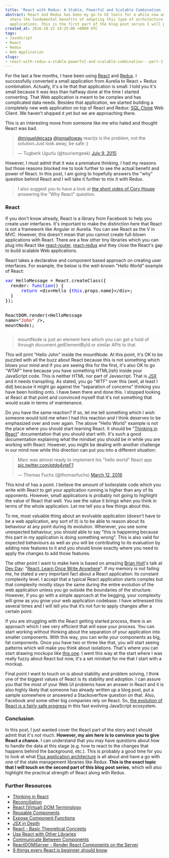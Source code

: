```yaml
---
title: 'React with Redux: A Stable, Powerful and Scalable Combination - Part 1'
abstract: React and Redux has been my go-to UI tools for a while now and I wanted
  share the fundemental benefits of adopting this type of architecture on your web
  applications. This is the first part of the blog post series I will publish on this.
created_at: 2016-10-22 14:25:00 +0000 UTC
tags:
- JavaScript
- React
- Redux
- Web Application
slugs:
- react-with-redux-a-stable-powerful-and-scalable-combination---part-1
---
```


<p>For the last a few months, I have been using <a href="https://facebook.github.io/react/">React</a> and <a href="http://redux.js.org/">Redux</a>. I successfully converted a small application from Aurelia to React + Redux combination. Actually, it's a lie that that application is small. I told you it's small because it was less than halfway done at the time I started converting. That Web application is meant to be complex and has complicated data needs. Besides that application, we started building a completely new web application on top of React and Redux: <a href="http://www.red-gate.com/products/dba/sql-clone/">SQL Clone</a> Web Client. We haven’t shıpped ıt yet but we are approaching there.</p> <p>This is an interesting move from someone like me who hated and thought React was bad.</p> <blockquote class="twitter-tweet" data-lang="en"> <p lang="en" dir="ltr"><a href="https://twitter.com/migueldeicaza">@migueldeicaza</a> <a href="https://twitter.com/jongalloway">@jongalloway</a> reactjs is the problem, not the solution.Just look away, be safe :)</p>— Tugberk Ugurlu (@tourismgeek) <a href="https://twitter.com/tourismgeek/status/619235558896709632">July 9, 2015</a></blockquote><script async src="//platform.twitter.com/widgets.js" charset="utf-8"></script> <p>However, I must admit that it was a premature thinking. I had my reasons but those reasons blocked me to look further to see the actual benefıt and power of React. In this post, I am going to hopefully answers the "why" question behind React and I will take it further to mix it with Redux.</p> <blockquote> <p>I also suggest you to have a look at <a href="https://channel9.msdn.com/Events/Seth-on-the-Road/That-Conference-2015/T003">the short video of Cory House</a> answering the "Why React" question.</p></blockquote> <h3>React</h3> <p>If you don't know already, React is a library from Facebook to help you create user interfaces. It's important to make the distinction here that React is not a framework like Angular or Aurelia. You can see React as the V in MVC. However, this doesn't mean that you cannot create full-blown applications with React. There are a few other tiny libraries which you can plug into React like <a href="https://github.com/reactjs/react-router">react-router</a>, <a href="https://github.com/reactjs/react-redux">react-redux</a> and they close the React's gap to build scalable Web applications.</p> <p>React takes a declarative and component based approach on creating user interfaces. For example, the below is the well-known "Hello World" example of React:</p> <div class="code-wrapper border-shadow-1"> <div style="color: black; background-color: white"><pre><span style="color: blue">var</span> HelloMessage = React.createClass({
  render: <span style="color: blue">function</span>() {
      <span style="color: blue">return</span> &lt;div&gt;Hello {<span style="color: blue">this</span>.props.name}&lt;/div&gt;;
  }
});

ReactDOM.render(&lt;HelloMessage name=<span style="color: #a31515">"John"</span> /&gt;, mountNode);</pre></div></div>
<blockquote>
<p>mountNode is just an element here which you can get a hold of through document.getElementById or similar APIs to that.</p></blockquote>
<p>This will print "Hello John" inside the mountNode. At this point, it's OK to be puzzled with all the buzz about React because this is not something which blows your mind and if you are seeing this for the first, it's also OK to go "WTAF" here because you have something HTML{ish} inside your JavaScript code. This is neither HTML nor part of Javascript. That is <a href="https://facebook.github.io/react/docs/introducing-jsx.html">JSX</a> and it needs transpiling. As stated, you go "WTF" over this (well, at least I did) because it might go against the "separation of concerns" thinking you have been holding onto. I have been there and done this. I stopped looking at React at that point and convinced myself that it's not something that would scale in terms of maintenance.</p>
<p>Do you have the same reaction? If so, let me tell something which I wish someone would told me when I had this reaction and I think deserves to be emphasized over and over again. The above "Hello World" example is not the place where you should start learning React. It should be "<a href="https://facebook.github.io/react/docs/thinking-in-react.html">Thinking in React</a>" documentation that you should start with. It's such a good documentation explaining what the mindset you should be in while you are working with React. However, you might be dealing with another challenge in our mind now while this direction can put you into a different situation:</p>
<blockquote class="twitter-tweet" data-lang="en">
<p lang="en" dir="ltr">Marc was almost ready to implement his "hello world" React app <a href="https://t.co/ptdg4yteF1">pic.twitter.com/ptdg4yteF1</a></p>— Thomas Fuchs (@thomasfuchs) <a href="https://twitter.com/thomasfuchs/status/708675139253174273">March 12, 2016</a></blockquote><script async src="//platform.twitter.com/widgets.js" charset="utf-8"></script>
<p>This kind of has a point. I believe the amount of boilerplate code which you write with React to get your application running is higher than any of its opponents. However, small applications is probably not going to highlight the value of React that well. You see the value it brings when you think in terms of the whole application. Let me tell you a few things about this. </p>
<p>To me, most valuable thing about an evolvable application (doesn't have to be a web application, any sort of it) is to be able to reason about its behaviour at any point during its evolution. Whenever, you see some unexpected behaviour, you should able to say "this is happening because this part in my application is doing something wrong". This is also valid for expected behaviours as well as you will be contributing to its evaluation by adding new features to it and you should know exactly where you need to apply the changes to add those features.</p>
<p>The other point I want to make here is based on amazing <a href="https://twitter.com/holtbt">Brian Holt</a>'s talk at <a href="http://devday.pl/">Dev Day</a>: "<a href="https://www.youtube.com/watch?v=3NuQmzyLzh0">React: Learn Once Write Anywhere</a>". If my memory is not failing me, he stated a very important fact about a React application: its constant complexity level. I accept that a typical React application starts complex but that complexity mostly stays the same during the entire evolution of the web application unless you go outside the boundaries of the structure. However, if you go with a simple approach at the begging, your complexity will grow as you grow your web application codebase. I have witnessed this several times and I will tell you that it’s not fun to apply changes after a certain point.</p>
<p>If you are struggling with the React getting started process, there is an approach which I see very efficient that will ease your process. You can start working without thinking about the separation of your application into smaller components. With this way, you can write your components as big, fat components. Once you have two or three like that, you will start seeing patterns which will make you think about isolations. That's where you can start drawing mockups like <a href="https://github.com/tugberkugurlu/ReactJsSamples/blob/58e2f2c3edabbc9452e9d98d99ff9c8eda3e6d2b/ReactReduxFormSample/.media/add-person.png">this one</a>. I went this way at the start where I was really fuzzy about React but now, it's a set mindset for me that I start with a mockup.</p>
<p>Final point I want to touch on is about stability and problem solving, I think one of the biggest values of React is its stability and adoption. I can assure you that the most of your Web UI problems have an answer in React and it is also highly likely that someone has already written up a blog post, put a sample somewhere or answered a Stackoverflow question on that. Also, Facebook and some other big companies rely on React. So, <a href="https://facebook.github.io/react/contributing/design-principles.html#stability">the evolution of React is a fairly safe progress</a> in this fast evolving JavaScript ecosystem.</p>
<h3>Conclusion</h3>
<p>In this post, I just wanted cover the React part of the story and I should admit that it's not much. <strong>However, my aim here is to convince you to give React a chance.</strong> I can understand that you may have questions about how to handle the data at this stage (e.g. how to react to the changes that happens behind the background, etc.). This is probably a good time for you to look at what <a href="https://facebook.github.io/react/docs/flux-overview.html">Flux application architecture</a> is all about and have a go with one of the state management libraries like Redux. <strong>This is the exact topic that I will touch on the second part of this blog post series</strong>, which will also highlight the practical strength of React along with Redux.</p>
<h3>Further Resources</h3>
<ul>
<li><a href="https://facebook.github.io/react/docs/thinking-in-react.html">Thinking in React</a>
<li><a href="https://facebook.github.io/react/docs/reconciliation.html">Reconciliation</a>
<li><a href="https://facebook.github.io/react/docs/glossary.html">React (Virtual) DOM Terminology</a>
<li><a href="https://facebook.github.io/react/docs/reusable-components.html">Reusable Components</a>
<li><a href="https://facebook.github.io/react/tips/expose-component-functions.html">Expose Component Functions</a>
<li><a href="https://facebook.github.io/react/docs/jsx-in-depth.html">JSX in Depth</a>
<li><a href="https://github.com/reactjs/react-basic">React - Basic Theoretical Concepts</a>
<li><a href="https://facebook.github.io/react/tips/use-react-with-other-libraries.html">Use React with Other Libraries</a>
<li><a href="https://facebook.github.io/react/tips/communicate-between-components.html">Communicate Between Components</a>
<li><a href="https://facebook.github.io/react/docs/top-level-api.html#reactdomserver">ReactDOMServer - Render React Components on the Server</a>
<li><a href="https://camjackson.net/post/9-things-every-reactjs-beginner-should-know">9 things every React.js beginner should know</a></li></ul>  